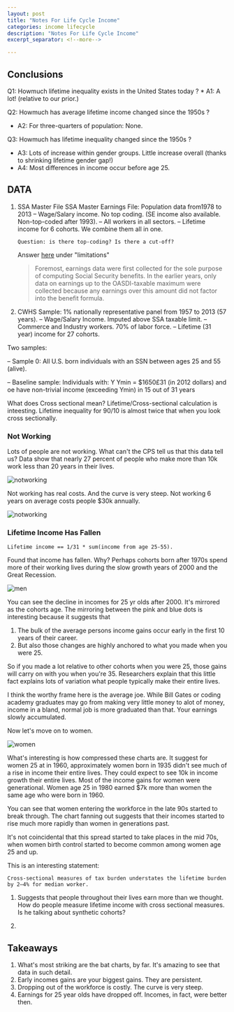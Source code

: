 ```yaml
---
layout: post
title: "Notes For Life Cycle Income"
categories: income lifecycle
description: "Notes For Life Cycle Income"
excerpt_separator: <!--more-->

---
```

## Conclusions
Q1: Howmuch lifetime inequality exists in the United States today ? * A1: A lot! (relative to our prior.)

Q2: Howmuch has average lifetime income changed since the 1950s ? 
* A2: For three-quarters of population: None.

Q3: Howmuch has lifetime inequality changed since the 1950s ?
* A3: Lots of increase within gender groups. Little increase overall (thanks to shrinking lifetime gender gap!)
* A4: Most differences in income occur before age 25. 

## DATA

1. SSA Master File
	SSA Master Earnings File: Population data from1978 to 2013 – Wage/Salary income. No top coding. (SE income also available. Non-top-coded after 1993). – All workers in all 
	sectors. – Lifetime income for 6 cohorts. We combine them all in one.

	`Question: is there top-coding? Is there a cut-off?`

	Answer [here](https://www.ssa.gov/policy/docs/ssb/v69n3/v69n3p29.html) under "limitations"
	> Foremost, earnings data were first collected for the sole purpose of computing Social Security benefits. In the earlier years, only data on earnings up to the OASDI-taxable maximum were collected because any earnings over this amount did not factor into the benefit formula. 

2. CWHS Sample: 
	1% nationally representative panel from 1957 to 2013 (57 years). – Wage/Salary Income. Imputed above SSA taxable limit. – Commerce and Industry workers. 70% of labor force. – Lifetime (31 year) income for 27 cohorts.

Two samples:

– Sample 0: All U.S. born individuals with an SSN between ages 25 and 55 (alive). 

– Baseline sample: Individuals with: Y Ymin = $1650£31 (in 2012 dollars) and oe have non-trivial income (exceeding Ymin) in 15 out of 31 years

What does Cross sectional mean? Lifetime/Cross-sectional calculation is inteesting. Lifetime inequality for 90/10 is almost twice that when you look cross sectionally.

### Not Working
Lots of people are not working. What can't the CPS tell us that this data tell us? Data show that nearly 27 percent of people who make more than 10k work less than 20 years in their lives. 

![notworking]({{site.baseurl}}/imgs/notworking.png)


Not working has real costs. And the curve is very steep. Not working 6 years on average costs people $30k annually.

![notworking]({{site.baseurl}}/imgs/notworking-costs.png)

### Lifetime Income Has Fallen

```Lifetime income == 1/31 * sum(income from age 25-55).``` 

Found that income has fallen. Why? Perhaps cohorts born after 1970s spend more of their working lives during the slow growth years of 2000 and the Great Recession. 

![men]({{site.baseurl}}/imgs/batchart-men.png)

You can see the decline in incomes for 25 yr olds after 2000. It's mirrored as the cohorts age. The mirroring between the pink and blue dots is interesting because it suggests that 
1. The bulk of the average persons income gains occur early in the first 10 years of their career. 
2. But also those changes are highly anchored to what you made when you were 25. 

So if you made a lot relative to other cohorts when you were 25, those gains will carry on with you when you're 35. Researchers explain that this little fact explains lots of variation what people typically make their entire lives. 

I think the worthy frame here is the average joe. While Bill Gates or coding academy graduates may go from making very little money to alot of money, income in a bland, normal job is more graduated than that. Your earnings slowly accumulated.

Now let's move on to women.

![women]({{site.baseurl}}/imgs/batchart-women.png)

What's interesting is how compressed these charts are. It suggest for women 25 at in 1960, approximately women born in 1935 didn't see much of a rise in income their entire lives. They could expect to see 10k in income growth their entire lives. Most of the income gains for women were generational. Women age 25 in 1980 earned $7k more than women the same age who were born in 1960. 

You can see that women entering the workforce in the late 90s started to break through. The chart fanning out suggests that their incomes started to rise much more rapidly than women in generations past. 

It's not coincidental that this spread started to take places in the mid 70s, when women birth control started to become common among women age 25 and up.


This is an interesting statement:

``` Cross-sectional measures of tax burden understates the lifetime burden by 2–4% for median worker. ```

1. Suggests that people throughout their lives earn more than we thought. How do people measure lifetime income with cross sectional measures. Is he talking about synthetic cohorts?

2. 


## Takeaways

1. What's most striking are the bat charts, by far. It's amazing to see that data in such detail. 
2. Early incomes gains are your biggest gains. They are persistent.  
3. Dropping out of the workforce is costly. The curve is very steep. 
4. Earnings for 25 year olds have dropped off. Incomes, in fact, were better then. 



